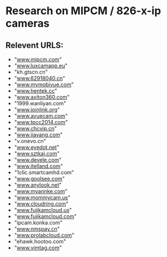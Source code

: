 # Research on MIPCM / 826-x-ip cameras
## Relevent URLS:
- "www.mipcm.com"
- "www.luxcamapp.eu"
- "kh.gtscn.cn"
- "www.62918040.cn"
- "www.mymobivue.com"
- "www.hentek.cc"
- "www.axiton360.com"
- "1999.wanliyan.com"
- "www.joinlink.org"
- "www.avuecam.com"
- "www.tpcc2014.com"
- "www.chcvip.cn"
- "www.jiayang.com"
- "v.onevo.cn"
- "www.eyedot.net"
- "www.sztkaj.com"
- "www.devele.com"
- "www.itelland.com"
- "1clic.smartcamhd.com"
- "www.goolsee.com"
- "www.anylook.net"
- "www.myannke.com"
- "www.mommycam.us"
- "www.cloudring.com"
- "www.fujikamcloud.us"
- "www.fujikamcloud.com"
- "ipcam.konka.com"
- "www.nmspay.cn"
- "www.prolabcloud.com"
- "ehawk.hootoo.com"
- "www.vimtag.com"

